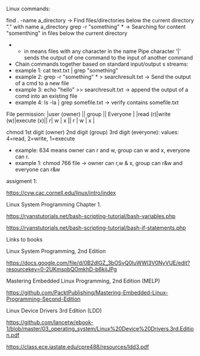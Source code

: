 Linux commands:

find . -name a_directory -> Find files/directories below the current directory "." with name a_directory
grep -r "something" * -> Searching for content "somenthing" in files below the current directory
  - * in means files with any character in the name
Pipe character '|' sends the output of one command to the input of another command
  - Chain commands together based on standard input/output s streams:
  - example 1: cat text.txt | grep "something"
  - example 2: grep -r "something" * > searchresult.txt -> Send the output of a cmd to a new file
  - example 3: echo "hello" >> searchresult.txt -> append the output of a comd into an existing file
  - example 4: ls -la | grep somefile.txt -> verify contains somefile.txt

File permission: 
  |user (owner)                  ||   group  || Everyone  |
  |read (r)|write (w)|execute (x)|| r| w | x || r | w | x |

  chmod 1st digit (owner) 2nd digit (group) 3rd digit (everyone):
  values: 4=read, 2=write, 1=execute
  - example: 634 means owner can r and w, group can w and x, everyone can r.
  - example 1: chmod 766 file -> owner can r,w & x, group can r&w and everyone can r&w


assigment 1:

https://cvw.cac.cornell.edu/linux/intro/index 

Linux System Programming Chapter 1.

https://ryanstutorials.net/bash-scripting-tutorial/bash-variables.php
 
https://ryanstutorials.net/bash-scripting-tutorial/bash-if-statements.php


Links to books

Linux System Programming, 2nd Edition

https://docs.google.com/file/d/0B2dlGZ_3bOSvQ0luWWl3V0NyVUE/edit?resourcekey=0-2UKmsobQOmkhD-b6kijJPg

Mastering Embedded Linux Programming, 2nd Edition (MELP)

https://github.com/PacktPublishing/Mastering-Embedded-Linux-Programming-Second-Edition

Linux Device Drivers 3rd Edition (LDD)

https://github.com/lancetw/ebook-1/blob/master/03_operating_system/Linux%20Device%20Drivers.3rd.Edition.pdf

https://class.ece.iastate.edu/cpre488/resources/ldd3.pdf
